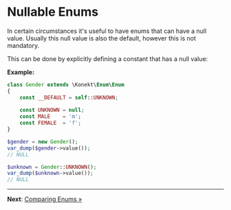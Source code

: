 # Nullable Enums

In certain circumstances it's useful to have enums that can have a null value. Usually this null value is also the default, however this is not mandatory.

This can be done by explicitly defining a constant that has a null value:

**Example:**

```php
class Gender extends \Konekt\Enum\Enum
{
    const __DEFAULT = self::UNKNOWN;
    
    const UNKNOWN = null;
    const MALE    = 'm';
    const FEMALE  = 'f';
}

$gender = new Gender();
var_dump($gender->value());
// NULL

$unknown = Gender::UNKNOWN();
var_dump($unknown->value());
// NULL
```

---

**Next**: [Comparing Enums &raquo;](compare.md)